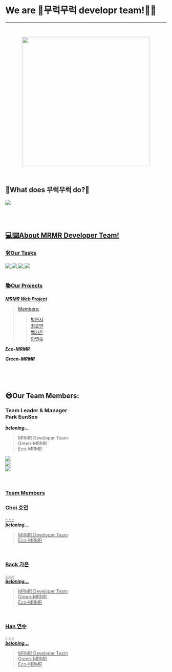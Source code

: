 <br>
<h1>We are 🌱무럭무럭 developr team!👋👋</h1>
<hr>
<br>


<p align="center"><img src="https://user-images.githubusercontent.com/81856603/169017415-b7f2e01b-3944-4e65-a31f-cae436239f91.png" height = "400px" ></p>
<br>


<h2>🌱What does 무럭무럭 do?🌱</h2>
<a href="" target="_blank"><img src="https://img.shields.io/badge/MRMR 무럭무럭-3ccf4b?style=for-the-badge&logo=GitHub&logoColor=3ccf4b&labelColor=FFFFFF"/>   <br>
<br><br><br>
  
  <h2>💻⌨️About MRMR Developer Team!</h2>
  <h3>🛠️Our Tasks</h3>
  
  <img src="https://img.shields.io/badge/GitHub-181717?style=flat-square&logo=GitHub&logoColor=white"/> 
  <img src="https://img.shields.io/badge/Dart-0175C2?style=flat-square&logo=Dart&logoColor=white"/>
  <img src="https://img.shields.io/badge/Flutter-02569B?style=flat-square&logo=Flutter&logoColor=white"/> 
  <img src="https://img.shields.io/badge/Figma-F24E1E?style=flat-square&logo=Figma&logoColor=white"/>
  <br><br>
  
  <h3>📚Our Projects</h3>
  
  ***MRMR Web Project***  
  >Members:  
  >>[박은서](https://github.com/fhfhfhfhgpdl)  
  >>[최호연](https://github.com/hoyun110)  
  >>[백가온](https://github.com/gaon060101)  
  >>[한연수](https://github.com/hanys111406)  
  
  
  ***Eco-MRMR***  
  
  
  
  ***Green-MRMR***  
  
  
  
  
  
  <br><br>
  <br>
<h2>😄Our Team Members:</h2>
<h3>Team Leader & Manager<br>Park EunSeo</h3>
<em><b>beloning...</b></em>  

>MRMR Developer Team  <br>
>Green-MRMR  <br>
>Eco-MRMR  <br>

<a href="https://github.com/fhfhfhfhgpdl" target="_blank"><img src="https://img.shields.io/badge/GitHub @fhfhfhfhgpdl-171717?style=for-the-badge&logo=GitHub&logoColor=181717&labelColor=FFFFFF"/>   <br>
<a href="mailto:dimi_pes0107@dimigo.hs.kr" target="_blank"><img src="https://img.shields.io/badge/Gmail dimi_pes0107@dimigo.hs.kr-8f2d28?style=for-the-badge&logo=Gmail&logoColor=FFFFFF&labelColor=EA4335"/> <br> 
<a href="https://www.instagram.com/tastywaffle/" target="_blank"><img src="https://img.shields.io/badge/Instagram @tastywaffle-ffe6ea?style=for-the-badge&logo=Instagram&logoColor=FFFFFF&labelColor=E4405F"/> <br>  
<br>
  
  <h3>Team Members</h3>
  <h3>Choi 호연</h3>
  -  
  -  
  -  
  <br>
  <em><b>beloning...</b></em>  

>MRMR Developer Team  <br>
>Eco-MRMR  <br>
  <br>
  <h3>Back 가온</h3>
  -  
  -  
  -  
  <br>
  <em><b>beloning...</b></em>  

>MRMR Developer Team  <br>
>Green-MRMR  <br>
>Eco-MRMR  <br>
  <br>
  <h3>Han 연수</h3>
  -  
  -  
  -  
  <br>
  <em><b>beloning...</b></em>  

>MRMR Developer Team  <br>
>Green-MRMR  <br>
>Eco-MRMR  <br>
  
  
 
